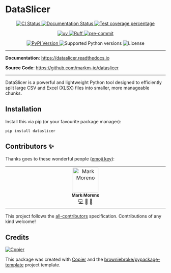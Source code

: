 # DataSlicer

<p align="center">
  <a href="https://github.com/markm-io/dataslicer/actions/workflows/ci.yml?query=branch%3Amain">
    <img src="https://img.shields.io/github/actions/workflow/status/markm-io/dataslicer/ci.yml?branch=main&label=CI&logo=github&style=flat-square" alt="CI Status" >
  </a>
  <a href="https://dataslicer.readthedocs.io">
    <img src="https://img.shields.io/readthedocs/dataslicer.svg?logo=read-the-docs&logoColor=fff&style=flat-square" alt="Documentation Status">
  </a>
  <a href="https://codecov.io/gh/markm-io/dataslicer">
    <img src="https://img.shields.io/codecov/c/github/markm-io/dataslicer.svg?logo=codecov&logoColor=fff&style=flat-square" alt="Test coverage percentage">
  </a>
</p>
<p align="center">
  <a href="https://github.com/astral-sh/uv">
    <img src="https://img.shields.io/endpoint?url=https://raw.githubusercontent.com/astral-sh/uv/main/assets/badge/v0.json" alt="uv">
  </a>
  <a href="https://github.com/astral-sh/ruff">
    <img src="https://img.shields.io/endpoint?url=https://raw.githubusercontent.com/astral-sh/ruff/main/assets/badge/v2.json" alt="Ruff">
  </a>
  <a href="https://github.com/pre-commit/pre-commit">
    <img src="https://img.shields.io/badge/pre--commit-enabled-brightgreen?logo=pre-commit&logoColor=white&style=flat-square" alt="pre-commit">
  </a>
</p>
<p align="center">
  <a href="https://pypi.org/project/dataslicer/">
    <img src="https://img.shields.io/pypi/v/dataslicer.svg?logo=python&logoColor=fff&style=flat-square" alt="PyPI Version">
  </a>
  <img src="https://img.shields.io/pypi/pyversions/dataslicer.svg?style=flat-square&logo=python&amp;logoColor=fff" alt="Supported Python versions">
  <img src="https://img.shields.io/pypi/l/dataslicer.svg?style=flat-square" alt="License">
</p>

---

**Documentation**: <a href="https://dataslicer.readthedocs.io" target="_blank">https://dataslicer.readthedocs.io </a>

**Source Code**: <a href="https://github.com/markm-io/dataslicer" target="_blank">https://github.com/markm-io/dataslicer </a>

---

DataSlicer is a powerful and lightweight Python tool designed to efficiently split large CSV and Excel (XLSX) files into smaller, more manageable chunks.

## Installation

Install this via pip (or your favourite package manager):

`pip install dataslicer`

## Contributors ✨

Thanks goes to these wonderful people ([emoji key](https://allcontributors.org/docs/en/emoji-key)):

<!-- prettier-ignore-start -->
<!-- ALL-CONTRIBUTORS-LIST:START - Do not remove or modify this section -->
<!-- prettier-ignore-start -->
<!-- markdownlint-disable -->
<table>
  <tbody>
    <tr>
      <td align="center" valign="top" width="14.28%"><a href="https://github.com/markm-io"><img src="https://avatars.githubusercontent.com/u/45011486?v=4?s=80" width="80px;" alt="Mark Moreno"/><br /><sub><b>Mark Moreno</b></sub></a><br /><a href="https://github.com/markm-io/dataslicer/commits?author=markm-io" title="Code">💻</a> <a href="#ideas-markm-io" title="Ideas, Planning, & Feedback">🤔</a> <a href="https://github.com/markm-io/dataslicer/commits?author=markm-io" title="Documentation">📖</a></td>
    </tr>
  </tbody>
</table>

<!-- markdownlint-restore -->
<!-- prettier-ignore-end -->

<!-- ALL-CONTRIBUTORS-LIST:END -->
<!-- prettier-ignore-end -->

This project follows the [all-contributors](https://github.com/all-contributors/all-contributors) specification. Contributions of any kind welcome!

## Credits

[![Copier](https://img.shields.io/endpoint?url=https://raw.githubusercontent.com/copier-org/copier/master/img/badge/badge-grayscale-inverted-border-orange.json)](https://github.com/copier-org/copier)

This package was created with
[Copier](https://copier.readthedocs.io/) and the
[browniebroke/pypackage-template](https://github.com/browniebroke/pypackage-template)
project template.
